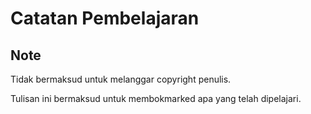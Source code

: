 # Catatan Pembelajaran

## Note

Tidak bermaksud untuk melanggar copyright penulis.

Tulisan ini bermaksud untuk membokmarked apa yang telah dipelajari.
